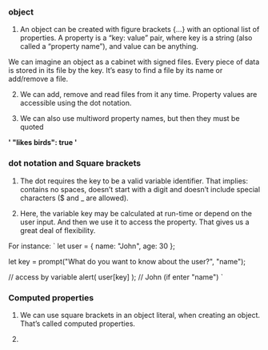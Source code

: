 ### object

1. An object can be created with figure brackets {…} with an optional list of properties. A property is a “key: value” pair, where key is a string (also called a “property name”), and value can be anything.

We can imagine an object as a cabinet with signed files. Every piece of data is stored in its file by the key. It’s easy to find a file by its name or add/remove a file.

2. We can add, remove and read files from it any time.
   Property values are accessible using the dot notation.

3. We can also use multiword property names, but then they must be quoted

**' "likes birds": true '**

### dot notation and Square brackets

1. The dot requires the key to be a valid variable identifier. That implies: contains no spaces, doesn’t start with a digit and doesn’t include special characters ($ and \_ are allowed).

2. Here, the variable key may be calculated at run-time or depend on the user input. And then we use it to access the property. That gives us a great deal of flexibility.

For instance:
`
let user = {
name: "John",
age: 30
};

let key = prompt("What do you want to know about the user?", "name");

// access by variable
alert( user[key] ); // John (if enter "name")
`
### Computed properties 

1. We can use square brackets in an object literal, when creating an object. That’s called computed properties.

2.